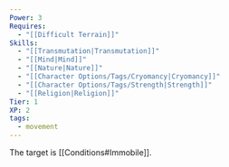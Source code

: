 ```yaml
---
Power: 3
Requires:
  - "[[Difficult Terrain]]"
Skills:
  - "[[Transmutation|Transmutation]]"
  - "[[Mind|Mind]]"
  - "[[Nature|Nature]]"
  - "[[Character Options/Tags/Cryomancy|Cryomancy]]"
  - "[[Character Options/Tags/Strength|Strength]]"
  - "[[Religion|Religion]]"
Tier: 1
XP: 2
tags:
  - movement
---
```


The target is [[Conditions#Immobile]].